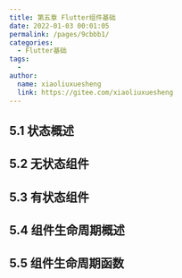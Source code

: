 ```yaml
---
title: 第五章 Flutter组件基础
date: 2022-01-03 00:01:05
permalink: /pages/9cbbb1/
categories:
  - Flutter基础
tags:
  - 
author: 
  name: xiaoliuxuesheng
  link: https://gitee.com/xiaoliuxuesheng
---
```


## 5.1 状态概述

## 5.2 无状态组件

## 5.3 有状态组件

## 5.4 组件生命周期概述

## 5.5 组件生命周期函数

